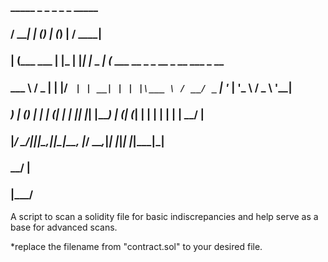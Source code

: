 ###   _____       _ _     _ _ _          _____                                 
###  / ____|     | (_)   | (_) |        / ____|                                
### | (___   ___ | |_  __| |_| |_ _   _| (___   ___ __ _ _ __  _ __   ___ _ __ 
###  \___ \ / _ \| | |/ _` | | __| | | |\___ \ / __/ _` | '_ \| '_ \ / _ \ '__|
###  ____) | (_) | | | (_| | | |_| |_| |____) | (_| (_| | | | | | | |  __/ |   
### |_____/ \___/|_|_|\__,_|_|\__|\__, |_____/ \___\__,_|_| |_|_| |_|\___|_|   
###                                __/ |                                       
###                               |___/                                        

A script to scan a solidity file for basic indiscrepancies and help serve as a base for advanced scans.

*replace the filename from "contract.sol" to your desired file.
